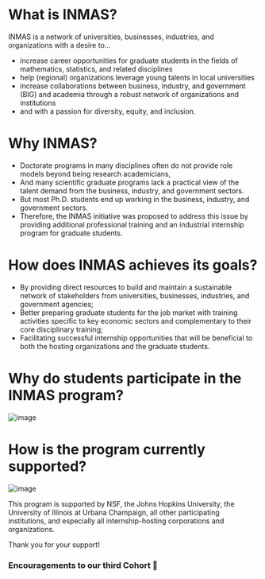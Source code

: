 # What is INMAS?
INMAS is a network of universities, businesses, industries, and organizations with a desire to…

- increase career opportunities for graduate students in the fields of mathematics, statistics, and related disciplines
- help (regional) organizations leverage young talents in local universities
- increase collaborations between business, industry, and government (BIG) and academia through a robust network of organizations and institutions
- and with a passion for diversity, equity, and inclusion.

# Why INMAS?
- Doctorate programs in many disciplines often do not provide role models beyond being research academicians,
- And many scientific graduate programs lack a practical view of the talent demand from the business, industry, and government sectors.
- But most Ph.D. students end up working in the business, industry, and government sectors.
- Therefore, the INMAS initiative was proposed to address this issue by providing additional professional training and an industrial internship program for graduate students.

# How does INMAS achieves its goals?
- By providing direct resources to build and maintain a sustainable network of stakeholders from universities, businesses, industries, and government agencies;
- Better preparing graduate students for the job market with training activities specific to key economic sectors and complementary to their core disciplinary training;
- Facilitating successful internship opportunities that will be beneficial to both the hosting organizations and the graduate students.

# Why do students participate in the INMAS program?
![image](https://github.com/INMAS-Math/INMAS-Math/assets/145806327/4eee271e-d847-445f-ab82-3756616082d3)

# How is the program currently supported?
![image](https://github.com/INMAS-Math/INMAS-Math/assets/145806327/c65e9471-5a5d-4cc3-bba3-324ac30f3102)


This program is supported by NSF, the Johns Hopkins University, the University of Illinois at Urbana Champaign, all other participating institutions, and especially all internship-hosting corporations and organizations.

Thank you for your support!


### Encouragements to our third Cohort 👋

<!--
**INMAS-Math/INMAS-Math** is a ✨ _special_ ✨ repository because its `README.md` (this file) appears on your GitHub profile.

Here are some ideas to get you started:

- 🔭 I’m currently working on ...
- 🌱 I’m currently learning ...
- 👯 I’m looking to collaborate on ...
- 🤔 I’m looking for help with ...
- 💬 Ask me about ...
- 📫 How to reach me: ...
- 😄 Pronouns: ...
- ⚡ Fun fact: ...
-->
